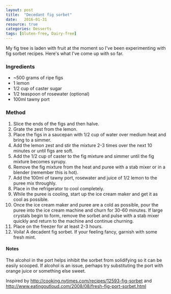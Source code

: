 ```yaml
---
layout: post
title:  "Decedant fig sorbet"
date:   2016-01-31
resource: true
categories: Desserts
tags: [Gluten-free, Dairy-free]
---
```


My fig tree is laden with fruit at the moment so I've been experimenting with fig sorbet recipes. Here's what I've come up with so far. 

### Ingredients

* ~500 grams of ripe figs
* 1 lemon
* 1/2 cup of caster sugar
* 1/2 teaspoon of rosewater (optional)
* 100ml tawny port

### Method

1. Slice the ends of the figs and then halve.
2. Grate the zest from the lemon. 
3. Place the figs in a saucepan with 1/2 cup of water over medium heat and bring to a simmer.
4. Add the lemon zest and stir the mixture 2-3 times over the next 10 minutes or until figs are soft.
5. Add the 1/2 cup of caster to the fig mixture and simmer until the fig mixture becomes syrupy.
6. Remove the fig mixture from the heat and puree with a stab mixer or in a blender (remember this is hot).
7. Add the 100ml of tawny port, rosewater and juice of 1/2 lemon to the puree mix throughly.
8. Place in the refrigerator to cool completely. 
9. While the puree is cooling, start up the ice cream maker and get it as cool as possible. 
10. Once the ice cream maker and puree are a cold as possible, pour the puree into the ice cream machine and churn for 30-60 minutes. If large crystals begin to form, remove the sorbet and pulse with a stab mixer quickly and return to the machine and continue churning. 
11. Place on the freezer for at least 2-3 hours. 
12. Voila! A decadent fig sorbet. If your feeling fancy, garnish with some fresh mint.

#### Notes
The alcohol in the port helps inhibit the sorbet from solidifying so it can be easily scooped. If alcohol is an issue, perhaps try substituting the port with orange juice or something else sweet.

Inspired by http://cooking.nytimes.com/recipes/12593-fig-sorbet and http://www.eatingoutloud.com/2008/08/fresh-fig-port-sorbet.html
